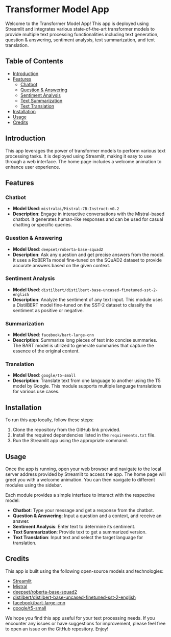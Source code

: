 # Transformer Model App

Welcome to the Transformer Model App! This app is deployed using Streamlit and integrates various state-of-the-art transformer models to provide multiple text processing functionalities including text generation, question & answering, sentiment analysis, text summarization, and text translation.

## Table of Contents

- [Introduction](#introduction)
- [Features](#features)
  - [Chatbot](#chatbot)
  - [Question & Answering](#question-answering)
  - [Sentiment Analysis](#sentiment-analysis)
  - [Text Summarization](#summarization)
  - [Text Translation](#translation)
- [Installation](#installation)
- [Usage](#usage)
- [Credits](#credits)

## Introduction

This app leverages the power of transformer models to perform various text processing tasks. It is deployed using Streamlit, making it easy to use through a web interface. The home page includes a welcome animation to enhance user experience.

## Features

### Chatbot
- **Model Used**: `mistralai/Mistral-7B-Instruct-v0.2`
- **Description**: Engage in interactive conversations with the Mistral-based chatbot. It generates human-like responses and can be used for casual chatting or specific queries.

### Question & Answering
- **Model Used**: `deepset/roberta-base-squad2`
- **Description**: Ask any question and get precise answers from the model. It uses a RoBERTa model fine-tuned on the SQuAD2 dataset to provide accurate answers based on the given context.

### Sentiment Analysis
- **Model Used**: `distilbert/distilbert-base-uncased-finetuned-sst-2-english`
- **Description**: Analyze the sentiment of any text input. This module uses a DistilBERT model fine-tuned on the SST-2 dataset to classify the sentiment as positive or negative.

### Summarization
- **Model Used**: `facebook/bart-large-cnn`
- **Description**: Summarize long pieces of text into concise summaries. The BART model is utilized to generate summaries that capture the essence of the original content.

### Translation
- **Model Used**: `google/t5-small`
- **Description**: Translate text from one language to another using the T5 model by Google. This module supports multiple language translations for various use cases.

## Installation

To run this app locally, follow these steps:

1. Clone the repository from the GitHub link provided.
2. Install the required dependencies listed in the `requirements.txt` file.
3. Run the Streamlit app using the appropriate command.

## Usage

Once the app is running, open your web browser and navigate to the local server address provided by Streamlit to access the app. The home page will greet you with a welcome animation. You can then navigate to different modules using the sidebar.

Each module provides a simple interface to interact with the respective model:
- **Chatbot**: Type your message and get a response from the chatbot.
- **Question & Answering**: Input a question and a context, and receive an answer.
- **Sentiment Analysis**: Enter text to determine its sentiment.
- **Text Summarization**: Provide text to get a summarized version.
- **Text Translation**: Input text and select the target language for translation.

## Credits

This app is built using the following open-source models and technologies:
- [Streamlit](https://streamlit.io/)
- [Mistral](https://huggingface.co/mistral)
- [deepset/roberta-base-squad2](https://huggingface.co/deepset/roberta-base-squad2)
- [distilbert/distilbert-base-uncased-finetuned-sst-2-english](https://huggingface.co/distilbert/distilbert-base-uncased-finetuned-sst-2-english)
- [facebook/bart-large-cnn](https://huggingface.co/facebook/bart-large-cnn)
- [google/t5-small](https://huggingface.co/google/t5-small)

We hope you find this app useful for your text processing needs. If you encounter any issues or have suggestions for improvement, please feel free to open an issue on the GitHub repository. Enjoy!
